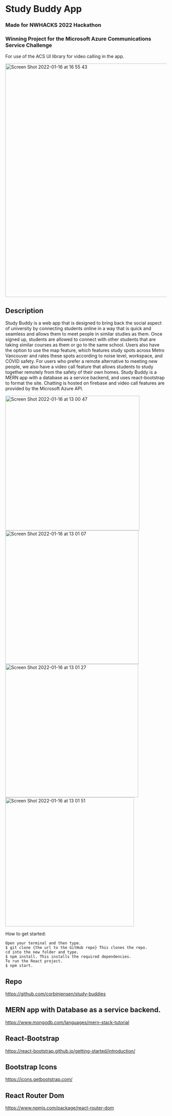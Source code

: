 # Study Buddy App

### Made for NWHACKS 2022 Hackathon

### Winning Project for the Microsoft Azure Communications Service Challenge

For use of the ACS UI library for video calling in the app.

<img width="727" alt="Screen Shot 2022-01-16 at 16 55 43" src="https://user-images.githubusercontent.com/7061255/149685389-d01fcab0-fa55-4075-853b-6269bd5ba8dd.png">

## Description

Study Buddy is a web app that is designed to bring back the social aspect of university by connecting students online in a way that is quick and seamless and allows them to meet people in similar studies as them. Once signed up, students are allowed to connect with other students that are taking similar courses as them or go to the same school. Users also have the option to use the map feature, which features study spots across Metro Vancouver and rates these spots according to noise level, workspace, and COVID safety. For users who prefer a remote alternative to meeting new people, we also have a video call feature that allows students to study together remotely from the safety of their own homes. Study Buddy is a MERN app with a database as a service backend, and uses react-bootstrap to format the site. Chatting is hosted on firebase and video call features are provided by the Microsoft Azure API.

<img width="419" alt="Screen Shot 2022-01-16 at 13 00 47" src="https://user-images.githubusercontent.com/7061255/149677934-48d55e4f-5390-45fb-b65c-9c6a887a6fed.png">

<img width="416" alt="Screen Shot 2022-01-16 at 13 01 07" src="https://user-images.githubusercontent.com/7061255/149677940-7359f35f-38ab-4638-b11b-e0d191274dbc.png">

<img width="415" alt="Screen Shot 2022-01-16 at 13 01 27" src="https://user-images.githubusercontent.com/7061255/149677941-be0e676d-0a04-4cbe-a9d2-57553b3d104b.png">

<img width="402" alt="Screen Shot 2022-01-16 at 13 01 51" src="https://user-images.githubusercontent.com/7061255/149677945-2730423d-5300-430b-96cd-cc0bbf0a6a03.png">


How to get started:

```
Open your terminal and then type. 
$ git clone {the url to the GitHub repo} This clones the repo.
cd into the new folder and type. 
$ npm install. This installs the required dependencies.
To run the React project. 
$ npm start.
```

## Repo
https://github.com/corbinjensen/study-buddies

## MERN app with Database as a service backend.
https://www.mongodb.com/languages/mern-stack-tutorial

## React-Bootstrap
https://react-bootstrap.github.io/getting-started/introduction/

## Bootstrap Icons
https://icons.getbootstrap.com/ 

## React Router Dom
https://www.npmjs.com/package/react-router-dom



